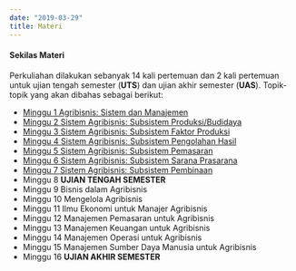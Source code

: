 ```yaml
---
date: "2019-03-29"
title: Materi
---
```

#### Sekilas Materi

Perkuliahan dilakukan sebanyak 14 kali pertemuan dan 2 kali pertemuan untuk
ujian tengah semester (**UTS**) dan ujian akhir semester (**UAS**). Topik-topik yang akan dibahas sebagai berikut:


* [Minggu 1 Agribisnis: Sistem dan Manajemen](https://bangtedy.github.io/wasagri/materi/minggu1#1)
* [Minggu 2 Sistem Agribisnis: Subsistem Produksi/Budidaya](https://bangtedy.github.io/wasagri/materi/mingg2#1)
* [Minggu 3 Sistem Agribisnis: Subsistem Faktor Produksi](https://bangtedy.github.io/wasagri/materi/minggu3#1)
* [Minggu 4 Sistem Agribisnis: Subsistem Pengolahan Hasil](https://bangtedy.github.io/wasagri/materi/minggu4#1)
* [Minggu 5 Sistem Agribisnis: Subsistem Pemasaran](https://bangtedy.github.io/wasagri/materi/minggu5#1)
* [Minggu 6 Sistem Agribisnis: Subsistem Sarana Prasarana](https://bangtedy.github.io/wasagri/materi/minggu6#1)
* [Minggu 7 Sistem Agribisnis: Subsistem Pembinaan](https://bangtedy.github.io/wasagri/materi/minggu8#1)
* Minggu 8 **UJIAN TENGAH SEMESTER**
* Minggu 9 Bisnis dalam Agribisnis 
* Minggu 10 Mengelola Agribisnis
* Minggu 11 Ilmu Ekonomi untuk Manajer Agribisnis
* Minggu 12 Manajemen Pemasaran untuk Agribisnis
* Minggu 13 Manajemen Keuangan untuk Agribisnis
* Minggu 14 Manajemen Operasi untuk Agribisnis
* Minggu 15 Manajemen Sumber Daya Manusia untuk Agribisnis
* Minggu 16 **UJIAN AKHIR SEMESTER**

